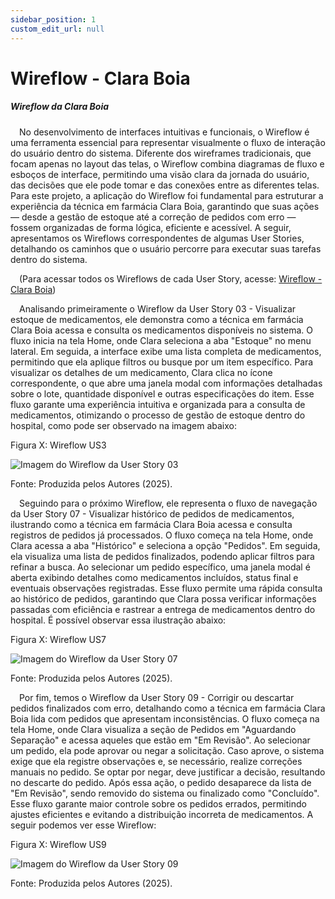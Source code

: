 ```yaml
---
sidebar_position: 1
custom_edit_url: null
---
```


# Wireflow - Clara Boia

##### Wireflow da Clara Boia

&emsp;No desenvolvimento de interfaces intuitivas e funcionais, o Wireflow é uma ferramenta essencial para representar visualmente o fluxo de interação do usuário dentro do sistema. Diferente dos wireframes tradicionais, que focam apenas no layout das telas, o Wireflow combina diagramas de fluxo e esboços de interface, permitindo uma visão clara da jornada do usuário, das decisões que ele pode tomar e das conexões entre as diferentes telas. Para este projeto, a aplicação do Wireflow foi fundamental para estruturar a experiência da técnica em farmácia Clara Boia, garantindo que suas ações — desde a gestão de estoque até a correção de pedidos com erro — fossem organizadas de forma lógica, eficiente e acessível. A seguir, apresentamos os Wireflows correspondentes de algumas User Stories, detalhando os caminhos que o usuário percorre para executar suas tarefas dentro do sistema. 

&emsp;(Para acessar todos os Wireflows de cada User Story, acesse: [Wireflow - Clara Boia](https://www.figma.com/design/gThbVne91wSJ4elePbQgQ4/Wireframa-NDC?node-id=42-6&p=f&t=oPwgzP6aKxsziKVa-0))

&emsp;Analisando primeiramente o Wireflow da User Story 03 - Visualizar estoque de medicamentos, ele demonstra como a técnica em farmácia Clara Boia acessa e consulta os medicamentos disponíveis no sistema. O fluxo inicia na tela Home, onde Clara seleciona a aba "Estoque" no menu lateral. Em seguida, a interface exibe uma lista completa de medicamentos, permitindo que ela aplique filtros ou busque por um item específico. Para visualizar os detalhes de um medicamento, Clara clica no ícone correspondente, o que abre uma janela modal com informações detalhadas sobre o lote, quantidade disponível e outras especificações do item. Esse fluxo garante uma experiência intuitiva e organizada para a consulta de medicamentos, otimizando o processo de gestão de estoque dentro do hospital, como pode ser observado na imagem abaixo:

<p style={{textAlign: 'center'}}>Figura X: Wireflow US3 </p>
<div style={{margin: 25}}>
    <div style={{textAlign: 'center'}}>
        <img src={require("../../../../../media/wireflow/wireflow3.png").default} style={{width: 800}} alt="Imagem do Wireflow da User Story 03" />
        <br />
    </div>
</div>
<p style={{textAlign: 'center'}}>Fonte: Produzida pelos Autores (2025). </p>


&emsp;Seguindo para o próximo Wireflow, ele representa o fluxo de navegação da User Story 07 - Visualizar histórico de pedidos de medicamentos, ilustrando como a técnica em farmácia Clara Boia acessa e consulta registros de pedidos já processados. O fluxo começa na tela Home, onde Clara acessa a aba "Histórico" e seleciona a opção "Pedidos". Em seguida, ela visualiza uma lista de pedidos finalizados, podendo aplicar filtros para refinar a busca. Ao selecionar um pedido específico, uma janela modal é aberta exibindo detalhes como medicamentos incluídos, status final e eventuais observações registradas. Esse fluxo permite uma rápida consulta ao histórico de pedidos, garantindo que Clara possa verificar informações passadas com eficiência e rastrear a entrega de medicamentos dentro do hospital. É possível observar essa ilustração abaixo:

<p style={{textAlign: 'center'}}>Figura X: Wireflow US7 </p>
<div style={{margin: 25}}>
    <div style={{textAlign: 'center'}}>
        <img src={require("../../../../../media/wireflow/wireflow7.png").default} style={{width: 800}} alt="Imagem do Wireflow da User Story 07" />
        <br />
    </div>
</div>
<p style={{textAlign: 'center'}}>Fonte: Produzida pelos Autores (2025). </p>


&emsp;Por fim, temos o Wireflow da User Story 09 - Corrigir ou descartar pedidos finalizados com erro, detalhando como a técnica em farmácia Clara Boia lida com pedidos que apresentam inconsistências. O fluxo começa na tela Home, onde Clara visualiza a seção de Pedidos em "Aguardando Separação" e acessa aqueles que estão em "Em Revisão". Ao selecionar um pedido, ela pode aprovar ou negar a solicitação. Caso aprove, o sistema exige que ela registre observações e, se necessário, realize correções manuais no pedido. Se optar por negar, deve justificar a decisão, resultando no descarte do pedido. Após essa ação, o pedido desaparece da lista de "Em Revisão", sendo removido do sistema ou finalizado como "Concluído". Esse fluxo garante maior controle sobre os pedidos errados, permitindo ajustes eficientes e evitando a distribuição incorreta de medicamentos. A seguir podemos ver esse Wireflow:

<p style={{textAlign: 'center'}}>Figura X: Wireflow US9 </p>
<div style={{margin: 25}}>
    <div style={{textAlign: 'center'}}>
        <img src={require("../../../../../media/wireflow/wireflow9.png").default} style={{width: 800}} alt="Imagem do Wireflow da User Story 09" />
        <br />
    </div>
</div>
<p style={{textAlign: 'center'}}>Fonte: Produzida pelos Autores (2025). </p>





